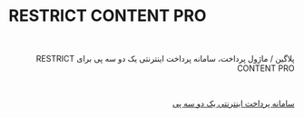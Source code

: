# RESTRICT CONTENT PRO
<br>
<p dir="rtl">
پلاگین / ماژول پرداخت، سامانه پرداخت اینترنتی یک دو سه پی برای RESTRICT CONTENT PRO
</p>
<br>
<p dir="rtl">
<a href="https://123pay.ir">سامانه پرداخت اینترنتی یک دو سه پی</a>
</p>
